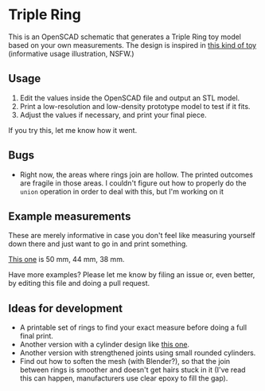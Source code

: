 # Triple Ring

This is an OpenSCAD schematic that generates a Triple Ring toy model based on your own measurements. The design is inspired in [this kind of toy][1] (informative usage illustration, NSFW.)

## Usage

 1. Edit the values inside the OpenSCAD file and output an STL model. 
 2. Print a low-resolution and low-density prototype model to test if it fits.
 3. Adjust the values if necessary, and print your final piece.

If you try this, let me know how it went.

## Bugs

 * Right now, the areas where rings join are hollow. The printed outcomes are fragile in those areas. I couldn't figure out how to properly do the ``union`` operation in order to deal with this, but I'm working on it

## Example measurements

These are merely informative in case you don't feel like measuring yourself down there and just want to go in and print something.

[This one][2] is 50 mm, 44 mm, 38 mm.

Have more examples? Please let me know by filing an issue or, even better, by editing this file and doing a pull request.

## Ideas for development

  * A printable set of rings to find your exact measure before doing a full final print.
  * Another version with a cylinder design like [this one][3]. 
  * Another version with strengthened joints using small rounded cylinders.
  * Find out how to soften the mesh (with Blender?), so that the join between rings is smoother and doesn't get hairs stuck in it (I've read this can happen, manufacturers use clear epoxy to fill the gap).

  [1]: http://image.dhgate.com/albu_251966915_00/1.0x0.jpg
  [2]: http://www.amazon.com/Best-Triad-Chamber-Cock-Ball/dp/B008Z3CW82
  [3]: http://cockringsonline.com/images/Super%20Tri-Ring%20Large.jpg
